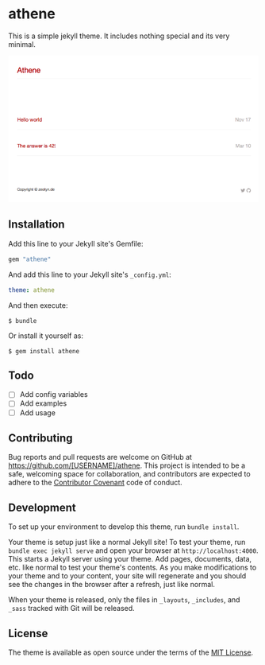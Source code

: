 # athene

This is a simple jekyll theme. It includes nothing special and its very minimal.

 ![screenshot](screenshot.png)

## Installation

Add this line to your Jekyll site's Gemfile:

```ruby
gem "athene"
```

And add this line to your Jekyll site's `_config.yml`:

```yaml
theme: athene
```

And then execute:

    $ bundle

Or install it yourself as:

    $ gem install athene

## Todo

- [ ] Add config variables
- [ ] Add examples
- [ ] Add usage

## Contributing

Bug reports and pull requests are welcome on GitHub at https://github.com/[USERNAME]/athene. This project is intended to be a safe, welcoming space for collaboration, and contributors are expected to adhere to the [Contributor Covenant](http://contributor-covenant.org) code of conduct.

## Development

To set up your environment to develop this theme, run `bundle install`.

Your theme is setup just like a normal Jekyll site! To test your theme, run `bundle exec jekyll serve` and open your browser at `http://localhost:4000`. This starts a Jekyll server using your theme. Add pages, documents, data, etc. like normal to test your theme's contents. As you make modifications to your theme and to your content, your site will regenerate and you should see the changes in the browser after a refresh, just like normal.

When your theme is released, only the files in `_layouts`, `_includes`, and `_sass` tracked with Git will be released.

## License

The theme is available as open source under the terms of the [MIT License](http://opensource.org/licenses/MIT).


